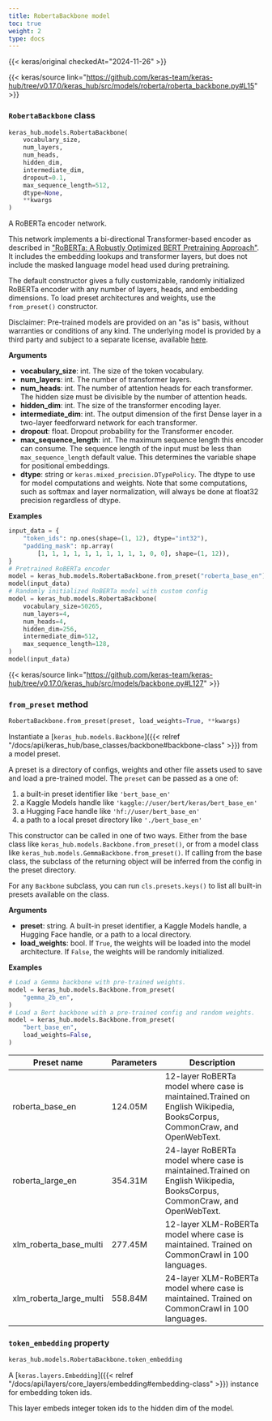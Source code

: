 ```yaml
---
title: RobertaBackbone model
toc: true
weight: 2
type: docs
---
```


{{< keras/original checkedAt="2024-11-26" >}}

{{< keras/source link="https://github.com/keras-team/keras-hub/tree/v0.17.0/keras_hub/src/models/roberta/roberta_backbone.py#L15" >}}

### `RobertaBackbone` class

```python
keras_hub.models.RobertaBackbone(
    vocabulary_size,
    num_layers,
    num_heads,
    hidden_dim,
    intermediate_dim,
    dropout=0.1,
    max_sequence_length=512,
    dtype=None,
    **kwargs
)
```

A RoBERTa encoder network.

This network implements a bi-directional Transformer-based encoder as
described in ["RoBERTa: A Robustly Optimized BERT Pretraining Approach"](https://arxiv.org/abs/1907.11692).
It includes the embedding lookups and transformer layers, but does not
include the masked language model head used during pretraining.

The default constructor gives a fully customizable, randomly initialized
RoBERTa encoder with any number of layers, heads, and embedding
dimensions. To load preset architectures and weights, use the `from_preset()`
constructor.

Disclaimer: Pre-trained models are provided on an "as is" basis, without
warranties or conditions of any kind. The underlying model is provided by a
third party and subject to a separate license, available
[here](https://github.com/facebookresearch/fairseq).

**Arguments**

- **vocabulary_size**: int. The size of the token vocabulary.
- **num_layers**: int. The number of transformer layers.
- **num_heads**: int. The number of attention heads for each transformer.
  The hidden size must be divisible by the number of attention heads.
- **hidden_dim**: int. The size of the transformer encoding layer.
- **intermediate_dim**: int. The output dimension of the first Dense layer in
  a two-layer feedforward network for each transformer.
- **dropout**: float. Dropout probability for the Transformer encoder.
- **max_sequence_length**: int. The maximum sequence length this encoder can
  consume. The sequence length of the input must be less than
  `max_sequence_length` default value. This determines the variable
  shape for positional embeddings.
- **dtype**: string or `keras.mixed_precision.DTypePolicy`. The dtype to use
  for model computations and weights. Note that some computations,
  such as softmax and layer normalization, will always be done at
  float32 precision regardless of dtype.

**Examples**

```python
input_data = {
    "token_ids": np.ones(shape=(1, 12), dtype="int32"),
    "padding_mask": np.array(
        [1, 1, 1, 1, 1, 1, 1, 1, 1, 1, 0, 0], shape=(1, 12)),
}
# Pretrained RoBERTa encoder
model = keras_hub.models.RobertaBackbone.from_preset("roberta_base_en")
model(input_data)
# Randomly initialized RoBERTa model with custom config
model = keras_hub.models.RobertaBackbone(
    vocabulary_size=50265,
    num_layers=4,
    num_heads=4,
    hidden_dim=256,
    intermediate_dim=512,
    max_sequence_length=128,
)
model(input_data)
```

{{< keras/source link="https://github.com/keras-team/keras-hub/tree/v0.17.0/keras_hub/src/models/backbone.py#L127" >}}

### `from_preset` method

```python
RobertaBackbone.from_preset(preset, load_weights=True, **kwargs)
```

Instantiate a [`keras_hub.models.Backbone`]({{< relref "/docs/api/keras_hub/base_classes/backbone#backbone-class" >}}) from a model preset.

A preset is a directory of configs, weights and other file assets used
to save and load a pre-trained model. The `preset` can be passed as a
one of:

1. a built-in preset identifier like `'bert_base_en'`
2. a Kaggle Models handle like `'kaggle://user/bert/keras/bert_base_en'`
3. a Hugging Face handle like `'hf://user/bert_base_en'`
4. a path to a local preset directory like `'./bert_base_en'`

This constructor can be called in one of two ways. Either from the base
class like `keras_hub.models.Backbone.from_preset()`, or from
a model class like `keras_hub.models.GemmaBackbone.from_preset()`.
If calling from the base class, the subclass of the returning object
will be inferred from the config in the preset directory.

For any `Backbone` subclass, you can run `cls.presets.keys()` to list
all built-in presets available on the class.

**Arguments**

- **preset**: string. A built-in preset identifier, a Kaggle Models
  handle, a Hugging Face handle, or a path to a local directory.
- **load_weights**: bool. If `True`, the weights will be loaded into the
  model architecture. If `False`, the weights will be randomly
  initialized.

**Examples**

```python
# Load a Gemma backbone with pre-trained weights.
model = keras_hub.models.Backbone.from_preset(
    "gemma_2b_en",
)
# Load a Bert backbone with a pre-trained config and random weights.
model = keras_hub.models.Backbone.from_preset(
    "bert_base_en",
    load_weights=False,
)
```

| Preset name             | Parameters | Description                                                                                                             |
| ----------------------- | ---------- | ----------------------------------------------------------------------------------------------------------------------- |
| roberta_base_en         | 124.05M    | 12-layer RoBERTa model where case is maintained.Trained on English Wikipedia, BooksCorpus, CommonCraw, and OpenWebText. |
| roberta_large_en        | 354.31M    | 24-layer RoBERTa model where case is maintained.Trained on English Wikipedia, BooksCorpus, CommonCraw, and OpenWebText. |
| xlm_roberta_base_multi  | 277.45M    | 12-layer XLM-RoBERTa model where case is maintained. Trained on CommonCrawl in 100 languages.                           |
| xlm_roberta_large_multi | 558.84M    | 24-layer XLM-RoBERTa model where case is maintained. Trained on CommonCrawl in 100 languages.                           |

### `token_embedding` property

```python
keras_hub.models.RobertaBackbone.token_embedding
```

A [`keras.layers.Embedding`]({{< relref "/docs/api/layers/core_layers/embedding#embedding-class" >}}) instance for embedding token ids.

This layer embeds integer token ids to the hidden dim of the model.
